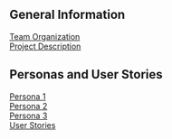## General Information
[Team Organization](https://github.com/SCCapstone/RubberDuck/wiki/Team-Organization) <br>
[Project Description](https://github.com/SCCapstone/RubberDuck/wiki/Project-Description)

## Personas and User Stories
[Persona 1](https://github.com/SCCapstone/RubberDuck/wiki/Persona-1-----Add-Name--) <br>
[Persona 2](https://github.com/SCCapstone/RubberDuck/wiki/Persona-2-----Add-Name--) <br>
[Persona 3](https://github.com/SCCapstone/RubberDuck/wiki/Persona-3-----Add-Name--) <br>
[User Stories](https://github.com/SCCapstone/RubberDuck/wiki/User-Stories)
